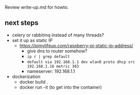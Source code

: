 Review write-up.md for howto.

## next steps

- celery or rabbitmq instead of many threads?
- set it up as static IP
    - https://pimylifeup.com/raspberry-pi-static-ip-address/
        - give dns to router somehow?
        - `ip r | grep default`
        - `default via 192.168.1.1 dev wlan0 proto dhcp src 192.168.1.16 metric 303`
        - nameserver: 192.168.1.1
- dockerization
    - docker build .
    - docker run -it (to get into the container)
